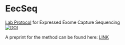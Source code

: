 # EecSeq
[Lab Protocol](https://github.com/jpuritz/EecSeq/blob/master/Protocol.md) for Expressed Exome Capture Sequencing  
[![DOI](https://zenodo.org/badge/72683058.svg)](https://zenodo.org/badge/latestdoi/72683058)


A preprint for the method can be found here: [LINK](https://www.biorxiv.org/content/early/2017/12/24/223735)
